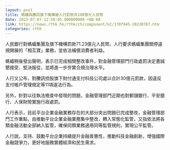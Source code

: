 ```yaml
---
layout: post
title: 螞蟻與騰訊旗下機構被人行罰款共100億元人民幣
date: 2023-07-07 22:50:05.000000000 +08:00
link: https://news.rthk.hk/rthk/ch/component/k2/1707945-20230707.htm
categories: rthk
---
```


人民銀行對螞蟻集團及旗下機構罰款71.23億元人民幣。人行要求螞蟻集團關停違規開展的「相互寶」業務，並依法補償消費者利益。

螞蟻稍後發出聲明，表示已完成相關整改事件，對金融管理部門行政處罰決定書誠懇接受、堅決服從，並將進一步夯實合規治理水平。

人行又公布，對騰訊控股旗下財付通支付科技公司處以合計30億元罰款，因違反支付帳戶管理規定等11項違法行為。

另外，針對以往執法檢查中發現的問題，金融管理部門近期也對郵儲銀行、平安銀行、人保財險實施行政處罰。

人行表示，目前平台企業金融業務存在的大部分突出問題已完成整改，金融管理部門工作重點，由推動平台企業金融業務集中整改，轉入常態化監管，又指依法將各類金融活動全部納入監管，確保同類業務適用同等監管規則，實現公平監管。

人行說，支持、鼓勵平台企業持續提升金融普惠性，推動科技金融創新，增強國際金融競爭力，更好地服務實體經濟和民生需求。
